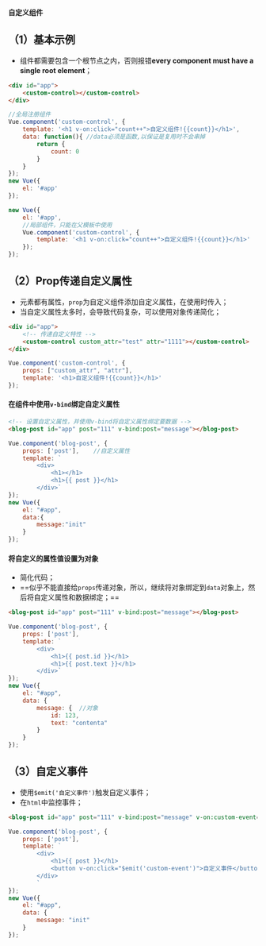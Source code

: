 **自定义组件**

## （1）基本示例

- 组件都需要包含一个根节点之内，否则报错**every component must have a single root element**；

```html
<div id="app">
    <custom-control></custom-control>
</div>
```

```js
//全局注册组件
Vue.component('custom-control', {
	template: '<h1 v-on:click="count++">自定义组件!{{count}}</h1>',
	data: function(){ //data必须是函数,以保证是复用时不会串掉
		return {
			count: 0
		}
	}
});
new Vue({
	el: '#app'
});
```

```js
new Vue({
	el: '#app',
    //局部组件，只能在父模板中使用
	Vue.component('custom-control', {
		template: '<h1 v-on:click="count++">自定义组件!{{count}}</h1>'
	});
});
```

## （2）Prop传递自定义属性

- 元素都有属性，`prop`为自定义组件添加自定义属性，在使用时传入；
- 当自定义属性太多时，会导致代码复杂，可以使用对象传递简化；

```html
<div id="app">
    <!-- 传递自定义特性 -->
    <custom-control custom_attr="test" attr="1111"></custom-control>
</div>
```

```js
Vue.component('custom-control', {
    props: ["custom_attr", "attr"],
	template: '<h1>自定义组件!{{count}}</h1>'
});
```

#### 在组件中使用`v-bind`绑定自定义属性

```html
<!-- 设置自定义属性，并使用v-bind将自定义属性绑定要数据 -->
<blog-post id="app" post="111" v-bind:post="message"></blog-post>
```

```js
Vue.component('blog-post', {
	props: ['post'],	//自定义属性
	template: `
		<div>
			<h1></h1>
			<h1>{{ post }}</h1>
		</div>`
});
new Vue({
	el: "#app",
	data:{
		message:"init"
	}
});
```

#### 将自定义的属性值设置为对象

- 简化代码；
- ==似乎不能直接给`props`传递对象，所以，继续将对象绑定到`data`对象上，然后将自定义属性和数据绑定；==

```html
<blog-post id="app" post="111" v-bind:post="message"></blog-post>
```

```js
Vue.component('blog-post', {
	props: ['post'],
	template: `
		<div>
    		<h1>{{ post.id }}</h1>
    		<h1>{{ post.text }}</h1>
		</div>`
});
new Vue({
	el: "#app",
	data: {
		message: {	//对象
			id: 123,
			text: "contenta"
		}
	}
});
```

## （3）自定义事件

- 使用`$emit('自定义事件')`触发自定义事件；
- 在`html`中监控事件；

```html
<blog-post id="app" post="111" v-bind:post="message" v-on:custom-event="message='change'"></blog-post>
```

```js
Vue.component('blog-post', {
	props: ['post'],
	template: `
		<div>
    		<h1>{{ post }}</h1>
    		<button v-on:click="$emit('custom-event')">自定义事件</button>
		</div>
		`
});
new Vue({
	el: "#app",
	data: {
		message: "init"
	}
});
```

